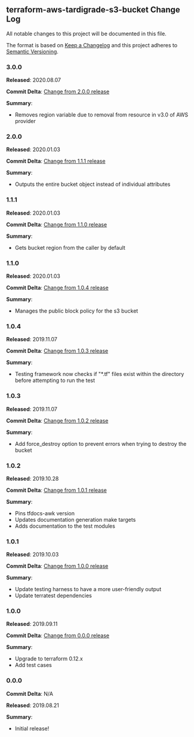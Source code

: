 ## terraform-aws-tardigrade-s3-bucket Change Log

All notable changes to this project will be documented in this file.

The format is based on [Keep a Changelog](http://keepachangelog.com/) and this project adheres to [Semantic Versioning](http://semver.org/).

### 3.0.0

**Released**: 2020.08.07

**Commit Delta**: [Change from 2.0.0 release](https://github.com/plus3it/terraform-aws-tardigrade-s3-bucket/compare/2.0.0...3.0.0)

**Summary**:

*   Removes region variable due to removal from resource in v3.0 of AWS provider

### 2.0.0

**Released**: 2020.01.03

**Commit Delta**: [Change from 1.1.1 release](https://github.com/plus3it/terraform-aws-tardigrade-s3-bucket/compare/1.1.1...2.0.0)

**Summary**:

*   Outputs the entire bucket object instead of individual attributes

### 1.1.1

**Released**: 2020.01.03

**Commit Delta**: [Change from 1.1.0 release](https://github.com/plus3it/terraform-aws-tardigrade-s3-bucket/compare/1.1.0...1.1.1)

**Summary**:

*   Gets bucket region from the caller by default

### 1.1.0

**Released**: 2020.01.03

**Commit Delta**: [Change from 1.0.4 release](https://github.com/plus3it/terraform-aws-tardigrade-s3-bucket/compare/1.0.4...1.1.0)

**Summary**:

*   Manages the public block policy for the s3 bucket

### 1.0.4

**Released**: 2019.11.07

**Commit Delta**: [Change from 1.0.3 release](https://github.com/plus3it/terraform-aws-tardigrade-s3-bucket/compare/1.0.3...1.0.4)

**Summary**:

*   Testing framework now checks if "*.tf" files exist within the directory before attempting to run the test

### 1.0.3

**Released**: 2019.11.07

**Commit Delta**: [Change from 1.0.2 release](https://github.com/plus3it/terraform-aws-tardigrade-s3-bucket/compare/1.0.2...1.0.3)

**Summary**:

*   Add force_destroy option to prevent errors when trying to destroy the bucket

### 1.0.2

**Released**: 2019.10.28

**Commit Delta**: [Change from 1.0.1 release](https://github.com/plus3it/terraform-aws-tardigrade-s3-bucket/compare/1.0.1...1.0.2)

**Summary**:

*   Pins tfdocs-awk version
*   Updates documentation generation make targets
*   Adds documentation to the test modules

### 1.0.1

**Released**: 2019.10.03

**Commit Delta**: [Change from 1.0.0 release](https://github.com/plus3it/terraform-aws-tardigrade-s3-bucket/compare/1.0.0...1.0.1)

**Summary**:

*   Update testing harness to have a more user-friendly output
*   Update terratest dependencies

### 1.0.0

**Released**: 2019.09.11

**Commit Delta**: [Change from 0.0.0 release](https://github.com/plus3it/terraform-aws-tardigrade-s3-bucket/compare/0.0.0...1.0.0)

**Summary**:

*   Upgrade to terraform 0.12.x
*   Add test cases

### 0.0.0

**Commit Delta**: N/A

**Released**: 2019.08.21

**Summary**:

*   Initial release!
